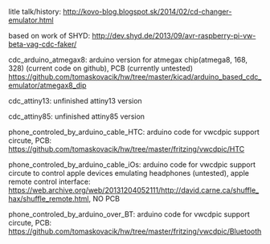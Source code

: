litle talk/history: http://kovo-blog.blogspot.sk/2014/02/cd-changer-emulator.html

based on work of SHYD: http://dev.shyd.de/2013/09/avr-raspberry-pi-vw-beta-vag-cdc-faker/

cdc_arduino_atmegax8: arduino version for atmegax chip(atmega8, 168, 328) (current code on github), PCB (currently untested) https://github.com/tomaskovacik/hw/tree/master/kicad/arduino_based_cdc_emulator/atmegax8_dip

cdc_attiny13: unfinished attiny13 version

cdc_attiny85: unfinished attiny85 version

phone_controled_by_arduino_cable_HTC: arduino code for vwcdpic support circute, PCB: https://github.com/tomaskovacik/hw/tree/master/fritzing/vwcdpic/HTC

phone_controled_by_arduino_cable_iOs: arduino code for vwcdpic support circute to control apple devices emulating headphones (untested), apple remote control interface: https://web.archive.org/web/20131204052111/http://david.carne.ca/shuffle_hax/shuffle_remote.html, NO PCB

phone_controled_by_arduino_over_BT: arduino code for vwcdpic support circute, PCB: https://github.com/tomaskovacik/hw/tree/master/fritzing/vwcdpic/Bluetooth 
